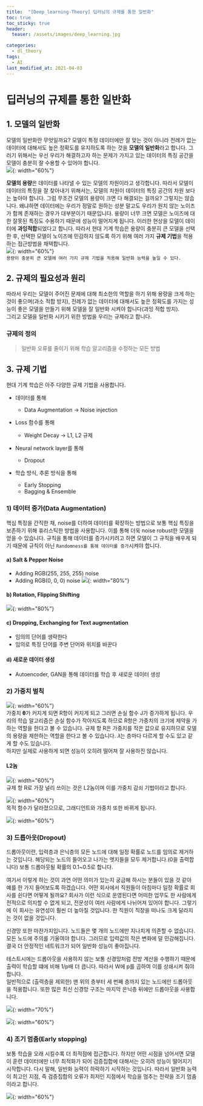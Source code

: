 ```yaml
---
title:  "[Deep_learning-Theory] 딥러닝의 규제를 통한 일반화"
toc: true
toc_sticky: true
header:
  teaser: /assets/images/deep_learning.jpg

categories:
  - dl_theory
tags:
  - AI
last_modified_at: 2021-04-03
---
```


# 딥러닝의 규제를 통한 일반화

## 1. 모델의 일반화  
모델의 일반화란 무엇일까요? 모델이 특정 데이터에만 잘 맞는 것이 아니라 전례가 없는 데이터에 대해서도 높은 정확도를 유지하도록 하는 것을 **모델의 일반화**라고 합니다. 그러기 위해서는 우선  우리가 해결하고자 하는 문제가 가지고 있는 데이터의 특징 공간을 모델이 충분히 잘 수용할 수 있어야 합니다.  
![](/assets/images/regulation_0.png){: width="60%"}  

**모델의 용량**은 데이터를 나타낼 수 있는 모델의 차원이라고 생각합니다. 따라서 모델이 데이터의 특징을 잘 찾아내기 위해서는, 모델의 차원이 데이터의 특징 공간의 차원 보다는 높아야 합니다. 그럼 무조건 모델의 용량이 크면 다 해결되는 걸까요? 그렇지는 않습니다. 왜냐하면 데이터에는 우리가 정말로 원하는 성분 말고도 우리가 원치 않는 노이즈가 함께 존재하는 경우가 대부분이기 때문입니다. 용량이 너무 크면 모델은 노이즈에 대한 잘못된 특징도 수용하기 때문에 성능이 떨어지게 됩니다. 이러한 현상을 모델이 데이터에 **과잉적합**되었다고 합니다. 따라서 현대 기계 학습은 용량이 충분히 큰 모델을 선택한 후, 선택한 모델이 노이즈에 민감하지 않도록 하기 위해 여러 가지 **규제 기법**을 적용하는 접근방법을 채택합니다.  
![](/assets/images/regulation_1.png){: width="60%"}  
`용량이 충분히 큰 모델에 여러 가지 규제 기법을 적용해 일반화 능력을 높일 수 있다.`  

## 2. 규제의 필요성과 원리  
따라서 우리는 모델이 주어진 문제에 대해 최소한의 역할을 하기 위해 용량을 크게 하는 것이 좋으며(과소 적합 방지), 전례가 없는 데이터에 대해서도 높은 정확도를 가지는 성능이 좋은 모델을 만들기 위해 모델을 잘 일반화 시켜야 합니다(과잉 적합 방지).  
그리고 모델을 일반화 시키기 위한 방법을 우리는 규제라고 합니다.   

### 규제의 정의  
> 일반화 오류를 줄이기 위해 학습 알고리즘을 수정하는 모든 방법  


## 3. 규제 기법  
현대 기계 학습은 아주 다양한 규제 기법을 사용합니다.  

- 데이터를 통해
  - Data Augmentation -> Noise injection

- Loss 함수를 통해
  - Weight Decay -> L1, L2 규제

- Neural network layer를 통해
  - Dropout

- 학습 방식, 추론 방식을 통해
  - Early Stopping
  - Bagging & Ensemble

### 1) 데이터 증가(Data Augmentation)  
핵심 특징을 간직한 채, noise를 더하여 데이터를 확장하는 방법으로 보통 핵심 특징을 보존하기 위해 휴리스틱한 방법을 사용합니다.
이를 통해 더욱 noise robust한 모델을 얻을 수 있습니다. 규칙을 통해 데이터를 증가시키려고 하면 모델이 그 규칙을 배우게 되기 때문에
규칙이 아닌 `Randomness를 통해 데이터를 증가`시켜야 합니다.  

#### a) Salt & Pepper Noise
  - Adding RGB(255, 255, 255) noise
  - Adding RGB(0, 0, 0) noise
![](/assets/images/data_augmentation.png){: width="80%"}  

#### b) Rotation, Flipping Shifting  

![](/assets/images/data_augmentation_2.png){: width="80%"} 

#### c) Dropping, Exchanging for Text augmentation

- 임의의 단어를 생략한다
- 임의로 특정 단어를 주변 단어와 위치를 바꾼다

#### d) 새로운 데이터 생성
- Autoencoder, GAN을 통해 데이터를 학습 후 새로운 데이터 생성 

### 2) 가중치 벌칙  
![](/assets/images/regulation_2.png){: width="60%"}  
가중치 𝛉가 커지게 되면 R항이 커지게 되고 그러면 손실 함수 J가 증가하게 됩니다. 우리의 학습 알고리즘은 손실 함수가 작아지도록 하므로 R항은 가중치의 크기에 제약을 가하는 역할을 한다고 볼 수 있습니다. 규제 항 R은 가중치를 작은 값으로 유지하므로 모델의 용량을 제한하는 역할을 한다고 볼 수 있습니다. 𝜆는 층마다 다르게 할 수도 있고 같게 할 수도 있습니다.  
하지만 실제로 사용하게 되면 성능이 오히려 떨어져 잘 사용하진 않습니다.  


#### L2놈  
![](/assets/images/regulation_3.png){: width="60%"}  
규제 항 R로 가장 널리 쓰이는 것은 L2놈이며 이를 가중치 감쇠 기법이라고 합니다.  

![](/assets/images/regulation_4.png){: width="60%"}  
목적 함수가 달라졌으므로, 그래디언트와 가중치 또한 바뀌게 됩니다.  

![](/assets/images/regulation_5.png){: width="60%"}  



### 3) 드롭아웃(Dropout)  

드롭아웃이란, 입력층과 은닉층의 모든 노드에 대해 일정 확률로 노드를 임의로 제거하는 것입니다. 해당되는 노드의 들어오고 나가는 엣지들을 모두 제거합니다.(0을 출력합니다) 보통 드롭아웃될 확률의 0.1~0.5로 합니다.  

여기서 이렇게 하는 것이 과연 어떤 의미가 있는지 궁금해 하시는 분들이 있을 것 같아 예를 한 가지 들어보도록 하겠습니다. 어떤 회사에서 직원들이 아침마다 일정 확률로 회사를 쉰다면 어떻게 될까요? 회사가 이런 식으로 운영된다면 어떠한 업무도 한 사람에게 전적으로 의지할 수 없게 되고, 전문성이 여러 사람에게 나뉘어져 있어야 합니다. 그렇기에 이 회사는 유연성이 훨씬 더 높아질 것입니다. 한 직원이 직장을 떠나도 크게 달라지는 것이 없을 것입니다.  

신경망 또한 마찬가지입니다. 노드들은 몇 개의 노드에만 지나치게 의존할 수 없습니다. 모든 노드에 주의를 기울여야 합니다. 그러므로 입력값의 작은 변화에 덜 민감해집니다. 결국 더 안정적인 네트워크가 되어 일반화 성능이 좋아집니다.  

테스트시에는 드롭아웃을 사용하지 않는 보통 신경망처럼 전방 계산을 수행하기 때문에 출력이 학습할 떄에 비해 1/p배 더 큽니다. 따라서 W에 p를 곱하여 이를 상쇄시켜 줘야합니다.  
일반적으로 (출력층을 제외한) 맨 위의 층부터 세 번째 층까지 있는 노드에만 드롭아웃을 적용합니다. 또한 많은 최신 신경망 구조는 마지막 은닉층 뒤에만 드롭아웃을 사용합니다.  

![](/assets/images/dropout_1.png){: width="70%"}  

![](/assets/images/dropout.png){: width="60%"}  


### 4) 조기 멈춤(Early stopping)  
보통 학습을 오래 시킬수록 더 최적점에 접근합니다. 하지만 어떤 시점을 넘어서면 모델이 훈련 데이터에만 너무 최적화가 되어 검증집합에 대해서는 오히려 성능이 떨어지기 시작합니다. 다시 말해, 일반화 능력이 하락하기 시작하는 것입니다. 따라서 일반화 능력이 최고인 지점, 즉 검증집합의 오류가 최저인 지점에서 학습을 멈추는 전략을 조기 멈춤이라고 합니다.  

![](/assets/images/regulation_6.png){: width="60%"}  